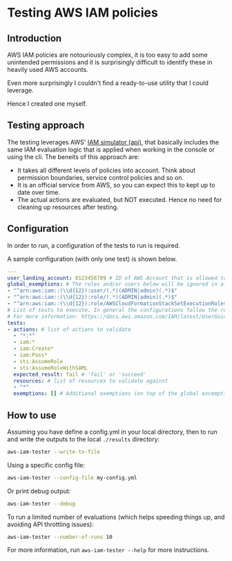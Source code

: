 # Testing AWS IAM policies

## Introduction

AWS IAM policies are notouriously complex, it is too easy to add some unintended permissions and it is surprisingly difficult to identify these in heavily used AWS accounts.

Even more surprisingly I couldn't find a ready-to-use utility that I could leverage.

Hence I created one myself.

## Testing approach

The testing leverages AWS' [IAM simulator (api)](https://docs.aws.amazon.com/IAM/latest/UserGuide/access_policies_testing-policies.html), that basically includes the same IAM evaluation logic that is applied when working in the console or using the cli. The beneits of this approach are:

- It takes all different levels of policies into account. Think about permission boundaries, service control policies and so on.
- It is an official service from AWS, so you can expect this to kept up to date over time.
- The actual actions are evaluated, but NOT executed. Hence no need for cleaning up resources after testing.

## Configuration

In order to run, a configuration of the tests to run is required.

A sample configuration (with only one test) is shown below.

```yaml
---
user_landing_account: 0123456789 # ID of AWS Account that is allowed to assume roles in the test account
global_exemptions: # The roles and/or users below will be ignored in all tests. Regular expressions are supported
- "^arn:aws:iam::(\\d{12}):user/(.*)(ADMIN|admin)(.*)$"
- "^arn:aws:iam::(\\d{12}):role/(.*)(ADMIN|admin)(.*)$"
- "^arn:aws:iam::(\\d{12}):role/AWSCloudFormationStackSetExecutionRole$"
# List of tests to execute. In general the configurations follow the rules of the AWS IAM Policy Simulator.
# For more information: https://docs.aws.amazon.com/IAM/latest/UserGuide/access_policies_testing-policies.html
tests: 
- actions: # list of actions to validate
  - "*:*"
  - iam:*
  - iam:Create*
  - iam:Pass*
  - sts:AssumeRole
  - sts:AssumeRoleWithSAML
  expected_result: fail # 'fail' or 'succeed'
  resources: # list of resources to validate against
  - "*"
  exemptions: [] # Additional exemptions (on top of the global excemptions) that will be ignored for this test
```

## How to use

Assuming you have define a config.yml in your local directory, then to run and write the outputs to the local `./results` directory:

```bash
aws-iam-tester --write-to-file
```

Using a specific config file:

```bash
aws-iam-tester --config-file my-config.yml
```

Or print debug output:

```bash
aws-iam-tester --debug
```

To run a limited number of evaluations (which helps speeding things up, and avoiding API throttling issues):

```bash
aws-iam-tester --number-of-runs 10
```

For more information, run `aws-iam-tester --help` for more instructions.